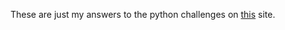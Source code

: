 These are just my answers to the python challenges on [this](https://www.codingbat.com/python) site.
